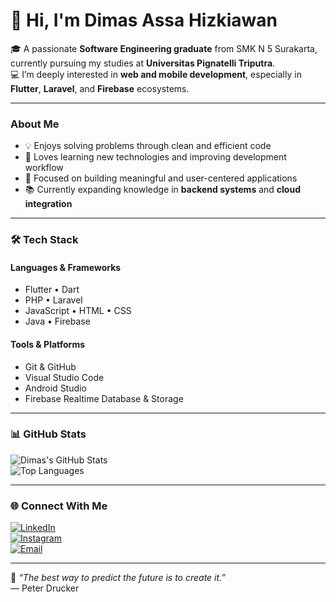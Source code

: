 # 👋 Hi, I'm Dimas Assa Hizkiawan

🎓 A passionate **Software Engineering graduate** from SMK N 5 Surakarta, currently pursuing my studies at **Universitas Pignatelli Triputra**.  
💻 I’m deeply interested in **web and mobile development**, especially in **Flutter**, **Laravel**, and **Firebase** ecosystems.

---

### About Me
- 💡 Enjoys solving problems through clean and efficient code  
- 🚀 Loves learning new technologies and improving development workflow  
- 🧩 Focused on building meaningful and user-centered applications  
- 📚 Currently expanding knowledge in **backend systems** and **cloud integration**

---

### 🛠️ Tech Stack
#### Languages & Frameworks
- Flutter • Dart  
- PHP • Laravel  
- JavaScript • HTML • CSS  
- Java • Firebase

#### Tools & Platforms
- Git & GitHub  
- Visual Studio Code  
- Android Studio  
- Firebase Realtime Database & Storage

---

### 📊 GitHub Stats
<div align="left">

![Dimas's GitHub Stats](https://github-readme-stats.vercel.app/api?username=DimasHizkiawan&show_icons=true&theme=default&hide_border=true)
<br>
![Top Languages](https://github-readme-stats.vercel.app/api/top-langs/?username=DimasHizkiawan&layout=compact&theme=default&hide_border=true)

</div>

---

### 🌐 Connect With Me
[![LinkedIn](https://img.shields.io/badge/LinkedIn-0077B5?style=flat&logo=linkedin&logoColor=white)](https://linkedin.com/in/dimas-assa-94ba68383)  
[![Instagram](https://img.shields.io/badge/Instagram-E4405F?style=flat&logo=instagram&logoColor=white)](https://instagram.com/neverzkingz)  
[![Email](https://img.shields.io/badge/Email-Contact-blue?style=flat&logo=gmail&logoColor=white)](mailto:dimashizkiawan@gmail.com)

---

💬 _“The best way to predict the future is to create it.”_  
— Peter Drucker

